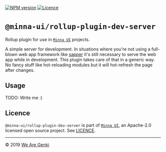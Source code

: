 [![NPM version](https://img.shields.io/npm/v/@minna-ui/rollup-plugin-dev-server.svg)](https://www.npmjs.com/package/@minna-ui/rollup-plugin-dev-server)
[![Licence](https://img.shields.io/npm/l/@minna-ui/rollup-plugin-dev-server.svg)](https://github.com/WeAreGenki/minna-ui/blob/master/LICENCE)

# `@minna-ui/rollup-plugin-dev-server`

Rollup plugin for use in [`Minna UI`](https://github.com/WeAreGenki/minna-ui) projects.

A simple server for development. In situations where you're not using a full-blown web app framework like [sapper](https://sapper.svelte.technology) it's still necessary to serve the web app while in development. This plugin takes care of that in a generic way. No fancy stuff like hot-reloading modules but it will hot-refresh the page after changes.

## Usage

TODO: Write me :)

## Licence

`@minna-ui/rollup-plugin-dev-server` is part of [`Minna UI`](https://github.com/WeAreGenki/minna-ui), an Apache-2.0 licensed open source project. See [LICENCE](https://github.com/WeAreGenki/minna-ui/blob/master/LICENCE).

---

© 2019 [We Are Genki](https://wearegenki.com)
